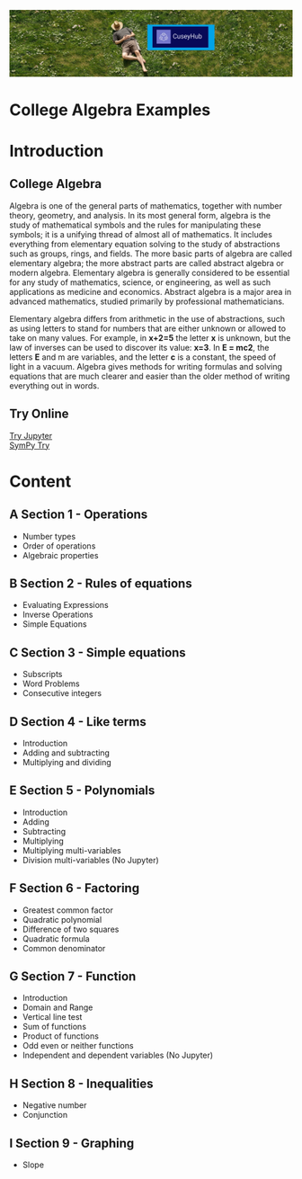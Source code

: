 ![CuseyHub](https://github.com/cusey/ImageForWiki/blob/master/Logos/CuseyHub_Banner_Small.jpg)   

# College Algebra Examples

# Introduction 
## College Algebra
Algebra is one of the general parts of mathematics, together with number theory, geometry, and analysis. In its most general form, algebra is the study of mathematical symbols and the rules for manipulating these symbols; it is a unifying thread of almost all of mathematics. It includes everything from elementary equation solving to the study of abstractions such as groups, rings, and fields. The more basic parts of algebra are called elementary algebra; the more abstract parts are called abstract algebra or modern algebra. Elementary algebra is generally considered to be essential for any study of mathematics, science, or engineering, as well as such applications as medicine and economics. Abstract algebra is a major area in advanced mathematics, studied primarily by professional mathematicians.

Elementary algebra differs from arithmetic in the use of abstractions, such as using letters to stand for numbers that are either unknown or allowed to take on many values. For example, in **x+2=5** the letter **x** is unknown, but the law of inverses can be used to discover its value: **x=3**. In **E = mc2**, the letters **E** and m are variables, and the letter  **c** is a constant, the speed of light in a vacuum. Algebra gives methods for writing formulas and solving equations that are much clearer and easier than the older method of writing everything out in words.

## Try Online 
[Try Jupyter](https://jupyter.org/try)       
[SymPy Try](https://live.sympy.org/)         

# Content    
## A Section 1 - Operations     
* Number types 
* Order of operations
* Algebraic properties  

## B Section 2 - Rules of equations    
* Evaluating Expressions
* Inverse Operations
* Simple Equations

## C Section 3 - Simple equations     
* Subscripts
* Word Problems
* Consecutive integers

## D Section 4 - Like terms    
* Introduction
* Adding and subtracting
* Multiplying and dividing

## E Section 5 - Polynomials
* Introduction      
* Adding     
* Subtracting    
* Multiplying    
* Multiplying multi-variables 
* Division multi-variables (No Jupyter)

## F Section 6 - Factoring        
* Greatest common factor         
* Quadratic polynomial     
* Difference of two squares     
* Quadratic formula
* Common denominator   

## G Section 7 - Function 
* Introduction    
* Domain and Range    
* Vertical line test
* Sum of functions 
* Product of functions
* Odd even or neither functions
* Independent and dependent variables  (No Jupyter)   
  
## H Section 8 - Inequalities  
* Negative number  
* Conjunction

## I Section 9 - Graphing    
* Slope     


